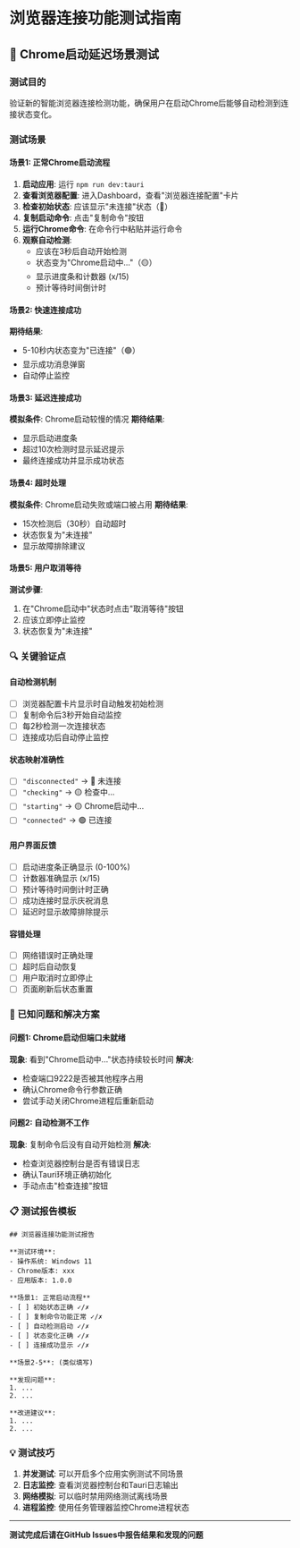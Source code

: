 # 浏览器连接功能测试指南

## 🧪 Chrome启动延迟场景测试

### 测试目的
验证新的智能浏览器连接检测功能，确保用户在启动Chrome后能够自动检测到连接状态变化。

### 测试场景

#### 场景1: 正常Chrome启动流程
1. **启动应用**: 运行 `npm run dev:tauri`
2. **查看浏览器配置**: 进入Dashboard，查看"浏览器连接配置"卡片
3. **检查初始状态**: 应该显示"未连接"状态（🔴）
4. **复制启动命令**: 点击"复制命令"按钮
5. **运行Chrome命令**: 在命令行中粘贴并运行命令
6. **观察自动检测**: 
   - 应该在3秒后自动开始检测
   - 状态变为"Chrome启动中..."（🟡）
   - 显示进度条和计数器 (x/15)
   - 预计等待时间倒计时

#### 场景2: 快速连接成功
**期待结果**: 
- 5-10秒内状态变为"已连接"（🟢）
- 显示成功消息弹窗
- 自动停止监控

#### 场景3: 延迟连接成功
**模拟条件**: Chrome启动较慢的情况
**期待结果**:
- 显示启动进度条
- 超过10次检测时显示延迟提示
- 最终连接成功并显示成功状态

#### 场景4: 超时处理
**模拟条件**: Chrome启动失败或端口被占用
**期待结果**:
- 15次检测后（30秒）自动超时
- 状态恢复为"未连接"
- 显示故障排除建议

#### 场景5: 用户取消等待
**测试步骤**:
1. 在"Chrome启动中"状态时点击"取消等待"按钮
2. 应该立即停止监控
3. 状态恢复为"未连接"

### 🔍 关键验证点

#### 自动检测机制
- [ ] 浏览器配置卡片显示时自动触发初始检测
- [ ] 复制命令后3秒开始自动监控
- [ ] 每2秒检测一次连接状态
- [ ] 连接成功后自动停止监控

#### 状态映射准确性
- [ ] `"disconnected"` → 🔴 未连接
- [ ] `"checking"` → 🟡 检查中...
- [ ] `"starting"` → 🟡 Chrome启动中...
- [ ] `"connected"` → 🟢 已连接

#### 用户界面反馈
- [ ] 启动进度条正确显示 (0-100%)
- [ ] 计数器准确显示 (x/15)
- [ ] 预计等待时间倒计时正确
- [ ] 成功连接时显示庆祝消息
- [ ] 延迟时显示故障排除提示

#### 容错处理
- [ ] 网络错误时正确处理
- [ ] 超时后自动恢复
- [ ] 用户取消时立即停止
- [ ] 页面刷新后状态重置

### 🐛 已知问题和解决方案

#### 问题1: Chrome启动但端口未就绪
**现象**: 看到"Chrome启动中..."状态持续较长时间
**解决**: 
- 检查端口9222是否被其他程序占用
- 确认Chrome命令行参数正确
- 尝试手动关闭Chrome进程后重新启动

#### 问题2: 自动检测不工作
**现象**: 复制命令后没有自动开始检测
**解决**:
- 检查浏览器控制台是否有错误日志
- 确认Tauri环境正确初始化
- 手动点击"检查连接"按钮

### 📋 测试报告模板

```
## 浏览器连接功能测试报告

**测试环境**:
- 操作系统: Windows 11
- Chrome版本: xxx
- 应用版本: 1.0.0

**场景1: 正常启动流程**
- [ ] 初始状态正确 ✓/✗
- [ ] 复制命令功能正常 ✓/✗  
- [ ] 自动检测启动 ✓/✗
- [ ] 状态变化正确 ✓/✗
- [ ] 连接成功显示 ✓/✗

**场景2-5**: (类似填写)

**发现问题**:
1. ...
2. ...

**改进建议**:
1. ...
2. ...
```

### 💡 测试技巧

1. **并发测试**: 可以开启多个应用实例测试不同场景
2. **日志监控**: 查看浏览器控制台和Tauri日志输出
3. **网络模拟**: 可以临时禁用网络测试离线场景
4. **进程监控**: 使用任务管理器监控Chrome进程状态

---

**测试完成后请在GitHub Issues中报告结果和发现的问题**
